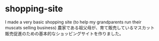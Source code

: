 # shopping-site
I made a very basic shopping site (to help my grandparents run their muscats selling business)
農家である祖父母が、育て販売しているマスカット販売促進のための基本的なショッピングサイトを作りました。
